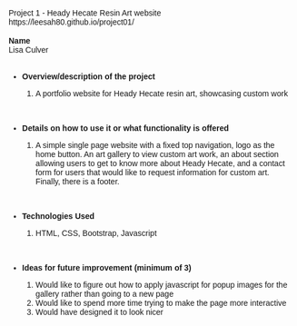 <!DOCTYPE html PUBLIC "-//W3C//DTD HTML 4.01//EN" "http://www.w3.org/TR/html4/strict.dtd">
<html>
<head>
  <meta http-equiv="Content-Type" content="text/html; charset=utf-8">
  <meta http-equiv="Content-Style-Type" content="text/css">
  <title></title>
  <meta name="Generator" content="Cocoa HTML Writer">
  <meta name="CocoaVersion" content="2022.6">
  <style type="text/css">
    p.p1 {margin: 0.0px 0.0px 0.0px 0.0px; font: 14.0px Helvetica}
    p.p2 {margin: 0.0px 0.0px 0.0px 0.0px; font: 14.0px Helvetica; min-height: 17.0px}
    li.li1 {margin: 0.0px 0.0px 0.0px 0.0px; font: 14.0px Helvetica}
    ul.ul1 {list-style-type: disc}
    ul.ul2 {list-style-type: hyphen}
  </style>
</head>
<body>
<p class="p1">Project 1 - Heady Hecate Resin Art website</p>
<p class="p1">https://leesah80.github.io/project01/</p>
<p class="p2"><br></p>
<p class="p1"><b>Name</b></p>
<p class="p1">Lisa Culver</p>
<p class="p2"><br></p>
<ul class="ul1">
  <li class="li1"><b>Overview/description of the project</b></li>
  <ul class="ul2">
    <li class="li1">A portfolio website for Heady Hecate resin art, showcasing custom work</li>
  </ul>
</ul>
<p class="p2"><br></p>
<ul class="ul1">
  <li class="li1"><b>Details on how to use it or what functionality is offered</b></li>
  <ul class="ul2">
    <li class="li1">A simple single page website with a fixed top navigation, logo as the home button. An art gallery to view custom art work, an about section allowing users to get to know more about Heady Hecate, and a contact form for users that would like to request information for custom art. Finally, there is a footer.</li>
  </ul>
</ul>
<p class="p2"><br></p>
<ul class="ul1">
  <li class="li1"><b>Technologies Used</b></li>
  <ul class="ul2">
    <li class="li1">HTML, CSS, Bootstrap, Javascript</li>
  </ul>
</ul>
<p class="p2"><br></p>
<ul class="ul1">
  <li class="li1"><b>Ideas for future improvement (minimum of 3)</b></li>
  <ul class="ul2">
    <li class="li1">Would like to figure out how to apply javascript for popup images for the gallery rather than going to a new page</li>
    <li class="li1">Would like to spend more time trying to make the page more interactive</li>
    <li class="li1">Would have designed it to look nicer</li>
  </ul>
</ul>
</body>
</html>
